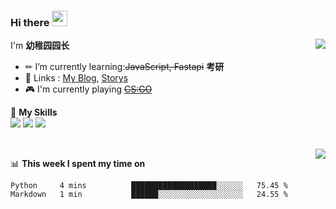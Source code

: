 ### Hi there <img src="https://media.giphy.com/media/hvRJCLFzcasrR4ia7z/giphy.gif" width="25px">

<a href="#">
  <img align="right" src="https://github-readme-stats.vercel.app/api?username=yzyyz1387&show_icons=true">

</a>

I'm **幼稚园园长**

- ✏ I’m currently learning:~~JavaScript, Fastapi~~ **考研**
- 💬 Links : [My Blog](https://yzyyz.top), [Storys](https://storys.yzyyz.top)
- 🎮 I'm currently playing ~~[CS:GO](https://store.steampowered.com/app/730/CounterStrike_Global_Offensive/)~~

🌟 **My Skills**  
![](https://img.shields.io/badge/-Python-3e74a2?style=flat-square&logo=Python&logoColor=fff)
![](https://img.shields.io/badge/-HTML-339933?style=flat-square&logo=html&logoColor=fff)
![](https://img.shields.io/badge/-CSS-4fc08d?style=flat-square&logo=css&logoColor=fff)


<br>
<a href="#" style="">
  <img align="right" src="https://github-readme-stats.vercel.app/api/top-langs/?username=yzyyz1387&layout=compact">
</a>


📊 **This week I spent my time on**
<!--START_SECTION:waka-->

```text
Python     4 mins          ███████████████████░░░░░░   75.45 %
Markdown   1 min           ██████░░░░░░░░░░░░░░░░░░░   24.55 %
```

<!--END_SECTION:waka-->

